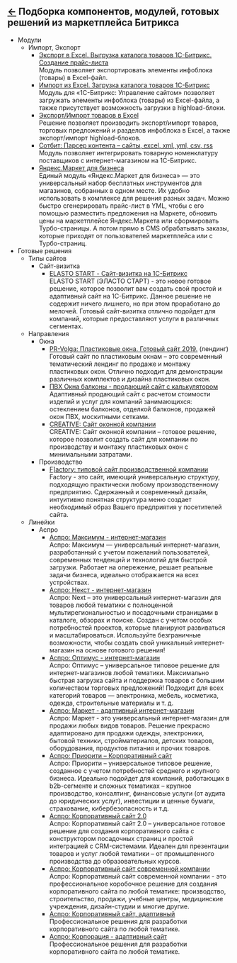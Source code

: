 [&larr;](readme.md "1С-Битрикс") Подборка компонентов, модулей, готовых решений из маркетплейса Битрикса
--------------------------------------------------------------------------------------------------------

- Модули
    - Импорт, Экспорт
        - [Экспорт в Excel. Выгрузка каталога товаров 1С-Битрикс. Создание прайс-листа](http://marketplace.1c-bitrix.ru/solutions/kda.exportexcel/)  
        Модуль позволяет экспортировать элементы инфоблока (товары) в Excel-файл.
        - [Импорт из Excel. Загрузка каталога товаров 1С-Битрикс](http://marketplace.1c-bitrix.ru/solutions/kda.importexcel/)  
        Модуль для «1С-Битрикс: Управление сайтом» позволяет загружать элементы инфоблока (товары) из Excel-файла, а также присутствует возможность загрузки в highload-блоки.
        - [Экспорт/Импорт товаров в Excel](http://marketplace.1c-bitrix.ru/solutions/esol.importexportexcel/)  
        Решение позволяет производить экспорт/импорт товаров, торговых предложений и разделов инфоблока в Excel, а также экспорт/импорт highload-блоков.
        - [Сотбит: Парсер контента – сайты, excel, xml, yml, csv, rss](https://marketplace.1c-bitrix.ru/solutions/shs.parser/)  
        Модуль позволяет интегрировать товарную номенклатуру поставщиков с интернет-магазином на 1С-Битрикс.
        - [Яндекс.Маркет для бизнеса](http://marketplace.1c-bitrix.ru/solutions/yandex.market/)  
        Единый модуль «Яндекс.Маркет для бизнеса» — это универсальный набор бесплатных инструментов для магазинов, собранных в одном месте. Их удобно использовать в комплексе для решения разных задач. Можно быстро сгенерировать прайс-лист в YML, чтобы с его помощью разместить предложения на Маркете, обновить цены на маркетплейсе Яндекс.Маркета или сформировать Турбо-страницы. А потом прямо в CMS обрабатывать заказы, которые приходят от пользователей маркетплейса или с Турбо-страниц.
- Готовые решения
    - Типы сайтов
        - Сайт-визитка
            - [ELASTO START - Сайт-визитка на 1С-Битрикс](https://marketplace.1c-bitrix.ru/solutions/altop.elastostart/)  
            ELASTO START (ЭЛАСТО СТАРТ) - это новое готовое решение, которое позволит вам создать свой простой и адаптивный сайт на 1С-Битрикс. Данное решение не содержит ничего лишнего, но при этом проработано до мелочей. Готовый сайт-визитка отлично подойдет для компаний, которые предоставляют услуги в различных сегментах.
    - Направления
        - Окна
            - [PR-Volga: Пластиковые окна. Готовый сайт 2019.](https://marketplace.1c-bitrix.ru/solutions/prvolga.windows/) (лендинг)  
            Готовый сайт по пластиковым окнам – это современный тематический лендинг по продаже и монтажу пластиковых окон. Отлично подходит для демонстрации различных комплектов и дизайна пластиковых окон.
            - [ПВХ Окна балконы - продающий сайт с калькулятором](https://marketplace.1c-bitrix.ru/solutions/gedestudio.okna/)  
            Адаптивный продающий сайт с расчетом стоимости изделий и услуг для компаний занимающихся: остеклением балконов, отделкой балконов, продажей окон ПВХ, москитными сетками.
            - [CREATIVE: Сайт оконной компании](https://marketplace.1c-bitrix.ru/solutions/creativebz.windowcorp/)  
            CREATIVE: Сайт оконной компании – готовое решение, которое позволит создать сайт для компании по производству и монтажу пластиковых окон с минимальными затратами.
        - Производство
            - [F\]actory: типовой сайт производственной компании](https://marketplace.1c-bitrix.ru/solutions/bizsolutions.factory/)  
            Factory - это сайт, имеющий универсальную структуру, подходящую практически любому производственному предприятию. Сдержанный и современный дизайн, интуитивно понятная структура меню создает необходимый образ Вашего предприятия у посетителей сайта.
    - Линейки
        - Аспро
            - [Аспро: Максимум - интернет-магазин](https://marketplace.1c-bitrix.ru/solutions/aspro.max/)  
            Аспро: Максимум — универсальный интернет-магазин, разработанный с учетом пожеланий пользователей, современных тенденций и технологий для быстрой загрузки. Работает на опережение, решает реальные задачи бизнеса, идеально отображается на всех устройствах.
            - [Аспро: Некст - интернет-магазин](https://marketplace.1c-bitrix.ru/solutions/aspro.next/)  
            Аспро: Next – это универсальный интернет-магазин для товаров любой тематики с полноценной мультирегиональностью и посадочными страницами в каталоге, обзорах и поиске. Создан с учетом особых потребностей проектов, которые планируют развиваться и масштабироваться. Используйте безграничные возможности, чтобы создать свой уникальный интернет-магазин на основе готового решения!
            - [Аспро: Оптимус - интернет-магазин](https://marketplace.1c-bitrix.ru/solutions/aspro.optimus/)  
            Аспро: Оптимус – универсальное типовое решение для интернет-магазинов любой тематики. Максимально быстрая загрузка сайта и поддержка товаров с большим количеством торговых предложений! Подходит для всех категорий товаров — электроника, мебель, косметика, одежда, строительные материалы и т. д.
            - [Аспро: Маркет - адаптивный интернет-магазин](https://marketplace.1c-bitrix.ru/solutions/aspro.mshop/)  
            Аспро: Маркет - это универсальный интернет-магазин для продажи любых видов товаров. Решение прекрасно адаптировано для продажи одежды, электроники, бытовой техники, стройматериалов, детских товаров, оборудования, продуктов питания и прочих товаров.
            - [Аспро: Приорити – Корпоративный сайт](https://marketplace.1c-bitrix.ru/solutions/aspro.priority/)  
            Аспро: Приорити – универсальное типовое решение, созданное с учетом потребностей среднего и крупного бизнеса. Идеально подойдет для компаний, работающих в b2b-сегменте и сложных тематиках – крупное производство, консалтинг, финансовые услуги (от аудита до юридических услуг), инвестиции и ценные бумаги, страхование, кибербезопасность и т.д.
            - [Аспро: Корпоративный сайт 2.0](https://marketplace.1c-bitrix.ru/solutions/aspro.allcorp2/)  
            Аспро: Корпоративный сайт 2.0 – универсальное готовое решение для создания корпоративного сайта с конструктором посадочных страниц и простой интеграцией с CRM-системами. Идеален для презентации товаров и услуг любой тематики – от промышленного производства до образовательных курсов.
            - [Аспро: Корпоративный сайт современной компании](https://marketplace.1c-bitrix.ru/solutions/aspro.scorp/)  
            Аспро: Корпоративный сайт современной компании - это профессиональное коробочное решение для создания корпоративного сайта по любой тематике: производство, строительство, продажи, учебные центры, медицинские учреждения, дизайн-студии и многие другие.
            - [Аспро: Корпоративный сайт, адаптивный](https://marketplace.1c-bitrix.ru/solutions/aspro.allcorp/)  
            Профессиональное решения для разработки корпоративного сайта по любой тематике.
            - [Аспро: Корпорация - адаптивный сайт](https://marketplace.1c-bitrix.ru/solutions/aspro.corporation/)  
            Профессиональное решения для разработки корпоративного сайта по любой тематике.
